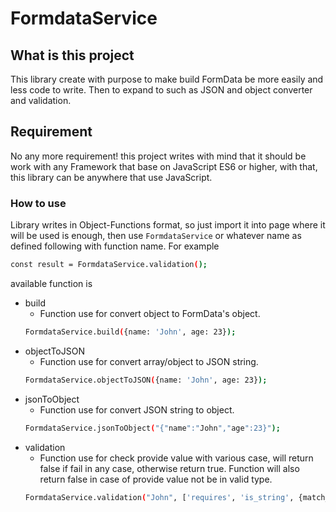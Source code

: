 # FormdataService

## What is this project
This library create with purpose to make build FormData be more easily and less code to write. 
Then to expand to such as JSON and object converter and validation.

## Requirement
No any more requirement! this project writes with mind that it should be work with any Framework that base on JavaScript ES6
or higher, with that, this library can be anywhere that use JavaScript.

### How to use
Library writes in Object-Functions format, so just import it into page where it will be used is enough, 
then use `FormdataService` or whatever name as defined following with function name. For example

```bash
const result = FormdataService.validation();
```

available function is 
* build
    - Function use for convert object to FormData's object. 
    ``` bash
    FormdataService.build({name: 'John', age: 23});
    ```
* objectToJSON
    - Function use for convert array/object to JSON string.
    ```bash
    FormdataService.objectToJSON({name: 'John', age: 23});
    ```
* jsonToObject
    - Function use for convert JSON string to object.
    ```bash
    FormdataService.jsonToObject("{"name":"John","age":23}");
    ```
* validation
    - Function use for check provide value with various case, will return false if fail in any case, otherwise return true. Function will also return false in case of provide value not be in valid type.
    ```bash
    FormdataService.validation("John", ['requires', 'is_string', {match_to: 'John'}]);
    ```
